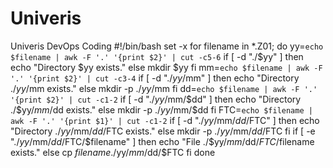 # Univeris
Univeris DevOps Coding
#!/bin/bash
set -x
for filename in *.Z01; do
yy=`echo $filename | awk -F '.' '{print $2}' | cut -c5-6`
if [ -d "./$yy" ]
then
echo "Directory $yy exists."
else
mkdir $yy
fi
mm=`echo $filename | awk -F '.' '{print $2}' | cut -c3-4`
if [ -d "./$yy/$mm" ]
then
echo "Directory ./$yy/$mm exists."
else
mkdir -p ./$yy/$mm
fi
dd=`echo $filename | awk -F '.' '{print $2}' | cut -c1-2`
if [ -d "./$yy/$mm/$dd" ]
then
echo "Directory ./$yy/$mm/$dd exists."
else
mkdir -p ./$yy/$mm/$dd
fi
FTC=`echo $filename |  awk -F '.' '{print $1}' | cut -c1-2`
if [ -d "./$yy/$mm/$dd/$FTC" ]
then
echo "Directory ./$yy/$mm/$dd/$FTC exists."
else
mkdir -p ./$yy/$mm/$dd/$FTC
fi
if [ -e "./$yy/$mm/$dd/$FTC/$filename" ]
then
echo "File ./$yy/$mm/$dd/$FTC/$filename exists."
else
cp $filename ./$yy/$mm/$dd/$FTC
fi
done
